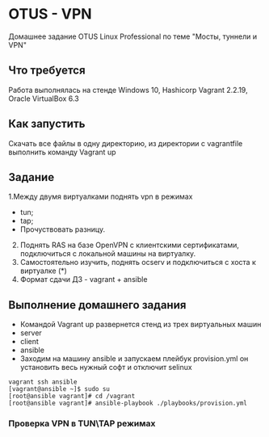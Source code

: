 # OTUS - VPN
Домашнее задание OTUS Linux Professional по теме "Мосты, туннели и VPN"

## Что требуется
Работа выполнялась на стенде Windows 10, Hashicorp Vagrant 2.2.19, Oracle VirtualBox 6.3

## Как запустить
Скачать все файлы в одну директорию, из директории с vagrantfile выполнить команду Vagrant up

## Задание
1.Между двумя виртуалками поднять vpn в режимах
* tun;
* tap; 
* Прочуствовать разницу.
2. Поднять RAS на базе OpenVPN с клиентскими сертификатами, подключиться с локальной машины на виртуалку. 
3. Самостоятельно изучить, поднять ocserv и подключиться с хоста к виртуалке (*) 
4. Формат сдачи ДЗ - vagrant + ansible

## Выполнение домашнего задания
* Командой Vagrant up развернется стенд из трех виртуальных машин
* server
* client
* ansible
* Заходим на машину ansible и запускаем плейбук provision.yml он установить весь нужный софт и отключит selinux
```
vagrant ssh ansible
[vagrant@ansible ~]$ sudo su
[root@ansible vagrant]# cd /vagrant
[root@ansible vagrant]# ansible-playbook ./playbooks/provision.yml 
```
### Проверка  VPN в TUN\TAP режимах






